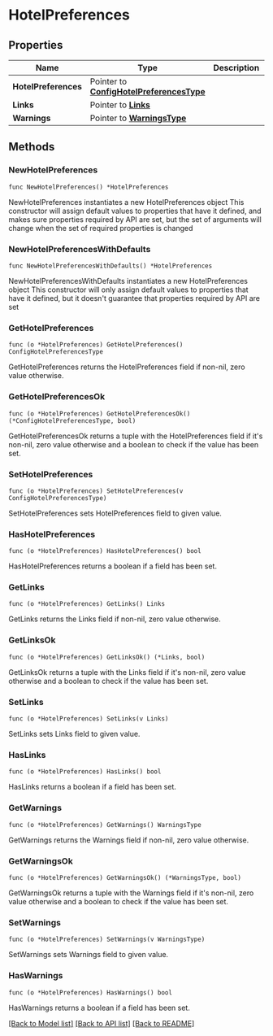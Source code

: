 # HotelPreferences

## Properties

Name | Type | Description | Notes
------------ | ------------- | ------------- | -------------
**HotelPreferences** | Pointer to [**ConfigHotelPreferencesType**](ConfigHotelPreferencesType.md) |  | [optional] 
**Links** | Pointer to [**Links**](Links.md) |  | [optional] 
**Warnings** | Pointer to [**WarningsType**](WarningsType.md) |  | [optional] 

## Methods

### NewHotelPreferences

`func NewHotelPreferences() *HotelPreferences`

NewHotelPreferences instantiates a new HotelPreferences object
This constructor will assign default values to properties that have it defined,
and makes sure properties required by API are set, but the set of arguments
will change when the set of required properties is changed

### NewHotelPreferencesWithDefaults

`func NewHotelPreferencesWithDefaults() *HotelPreferences`

NewHotelPreferencesWithDefaults instantiates a new HotelPreferences object
This constructor will only assign default values to properties that have it defined,
but it doesn't guarantee that properties required by API are set

### GetHotelPreferences

`func (o *HotelPreferences) GetHotelPreferences() ConfigHotelPreferencesType`

GetHotelPreferences returns the HotelPreferences field if non-nil, zero value otherwise.

### GetHotelPreferencesOk

`func (o *HotelPreferences) GetHotelPreferencesOk() (*ConfigHotelPreferencesType, bool)`

GetHotelPreferencesOk returns a tuple with the HotelPreferences field if it's non-nil, zero value otherwise
and a boolean to check if the value has been set.

### SetHotelPreferences

`func (o *HotelPreferences) SetHotelPreferences(v ConfigHotelPreferencesType)`

SetHotelPreferences sets HotelPreferences field to given value.

### HasHotelPreferences

`func (o *HotelPreferences) HasHotelPreferences() bool`

HasHotelPreferences returns a boolean if a field has been set.

### GetLinks

`func (o *HotelPreferences) GetLinks() Links`

GetLinks returns the Links field if non-nil, zero value otherwise.

### GetLinksOk

`func (o *HotelPreferences) GetLinksOk() (*Links, bool)`

GetLinksOk returns a tuple with the Links field if it's non-nil, zero value otherwise
and a boolean to check if the value has been set.

### SetLinks

`func (o *HotelPreferences) SetLinks(v Links)`

SetLinks sets Links field to given value.

### HasLinks

`func (o *HotelPreferences) HasLinks() bool`

HasLinks returns a boolean if a field has been set.

### GetWarnings

`func (o *HotelPreferences) GetWarnings() WarningsType`

GetWarnings returns the Warnings field if non-nil, zero value otherwise.

### GetWarningsOk

`func (o *HotelPreferences) GetWarningsOk() (*WarningsType, bool)`

GetWarningsOk returns a tuple with the Warnings field if it's non-nil, zero value otherwise
and a boolean to check if the value has been set.

### SetWarnings

`func (o *HotelPreferences) SetWarnings(v WarningsType)`

SetWarnings sets Warnings field to given value.

### HasWarnings

`func (o *HotelPreferences) HasWarnings() bool`

HasWarnings returns a boolean if a field has been set.


[[Back to Model list]](../README.md#documentation-for-models) [[Back to API list]](../README.md#documentation-for-api-endpoints) [[Back to README]](../README.md)


